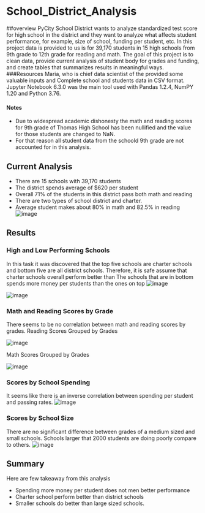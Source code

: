 # School_District_Analysis

##overview 
PyCity School District wants to analyze standardized test score for high school in the district and they want to analyze what affects student performance, for example, size of school, funding per student, etc.
In this project data is provided to us is for 39,170 students in 15 high schools from 9th grade to 12th grade for reading and math. 
The goal of this project is to clean data, provide current analysis of student body for grades and funding, and create tables that  summarizes results in meaningful ways. 
###Resources 
Maria, who is chief data scientist of the provided some valuable inputs and Complete school and students data in CSV format. 
Jupyter Notebook 6.3.0 was the main tool used with Pandas 1.2.4, NumPY 1.20 and Python 3.76.   
#### Notes
-	Due to widespread academic dishonesty the math and reading scores for 9th grade of Thomas High School has been nullified and the value for those students are changed to NaN.  
-	For that reason all student data from the schoold 9th grade are not accounted for in this analysis. 
## Current  Analysis 
-	There are 15 schools with 39,170 students 
-	The district spends average of $620 per student 
-	Overall 71% of the students in this district pass both math and reading
-	There are two types of school district and charter.
-	Average student makes about 80% in math and 82.5% in reading
![image](https://user-images.githubusercontent.com/86130579/144741037-05f443d9-76ed-4c7d-990b-58e7d547fefc.png)

## Results
### High and Low Performing Schools
In this task it was discovered that the top five schools are charter schools and bottom five are all district schools. Therefore, it is safe assume that charter schools overall perform better than 
The schools that are in bottom spends more money per students than the ones on top 
![image](https://user-images.githubusercontent.com/86130579/144741083-26084bb0-e4ef-4146-9d76-f0dbd5eab1d1.png)

![image](https://user-images.githubusercontent.com/86130579/144741301-9dd3050e-9005-419f-853d-1d9f83b6ffb2.png)

### Math and Reading Scores by Grade
There seems to be no correlation between math and reading scores by grades. 
Reading Scores Grouped by Grades

![image](https://user-images.githubusercontent.com/86130579/144741094-a9d3f6a8-b3ba-4bd8-b9a3-542ec76dddff.png)

Math Scores Grouped by Grades

![image](https://user-images.githubusercontent.com/86130579/144741137-80f7bdd4-3f41-4d44-924b-770304e3b037.png)


### Scores by School Spending
It seems like there is an inverse correlation between spending per student and passing rates. 
![image](https://user-images.githubusercontent.com/86130579/144741174-9db83ae1-3f88-4174-abf2-579ca5091727.png)

### Scores by School Size
There are no significant difference between grades of a medium sized and small schools. Schools larger that 2000 students are doing poorly compare to others.
![image](https://user-images.githubusercontent.com/86130579/144741314-72aec295-deb0-4de2-8e9d-745b3fa1dde8.png)

## Summary
Here are few takeaway from this analysis 
- Spending more money per student does not men better performance
- Charter school perform better than district schools
- Smaller schools do better than large sized schools. 
